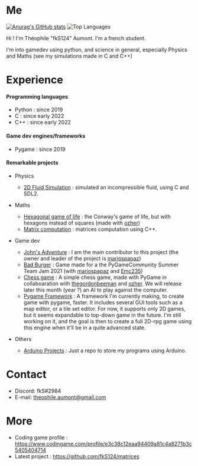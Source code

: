 # Me

[![Anurag's GitHub stats](https://github-readme-stats.vercel.app/api?username=fkS124&theme=tokyonight)](https://github.com/anuraghazra/github-readme-stats)
![Top Languages](https://github-readme-stats.vercel.app/api/top-langs/?username=fkS124&show_icons=true&hide=css&theme=tokyonight)

Hi ! I'm Théophile "fkS124" Aumont. I'm a french student.

I'm into gamedev using python, and science in general, especially Physics and Maths (see my simulations made in C and C++)

# Experience

#### Programming languages
- Python : since 2019
- C : since early 2022
- C++ : since early 2022

#### Game dev engines/frameworks
- Pygame : since 2019

#### Remarkable projects

* Physics
  - [2D Fluid Simulation](https://github.com/fkS124/2D-fluid-simulation) : simulated an incompressible fluid, using C and SDL2.

* Maths
  - [Hexagonal game of life](https://github.com/fkS124/game-of-life-remastered) : the Conway's game of life, but with hexagons instead of squares (made with [ozher](https://github.com/OZHER))
  - [Matrix computation](https://github.com/fkS124/matrices) : matrices computation using C++.

* Game dev
  - [John's Adventure](https://github.com/mariospapaz/JohnsAdventure) : I am the main contributor to this project (the owner and leader of the project is [mariospapaz](https://github.com/mariospapaz))
  - [Bad Burger](https://github.com/fkS124/Bad-Burger) : Game made for a the PyGameCommunity Summer Team Jam 2021 (with [mariospapaz](https://github.com/mariospapaz) and [Emc235](https://github.com/Emc2356))
  - [Chess game](https://github.com/thegordonbeeman/py-chess) : A simple chess game, made with PyGame in collaboaration with [thegordonbeeman](https://github.com/thegordonbeeman) and [ozher](https://github.com/OZHER). We will release later this month (year ?) an AI to play against the computer.
  - [Pygame Framework](https://github.com/fkS124/Pygame-Engine) : A framework I'm currently making, to create game with pygame, faster. It includes several GUI tools such as a map editor, or a tile set editor. For now, it supports only 2D games, but it seems expandable to top-down game in the future. I'm still working on it, and the goal is then to create a full 2D-rpg game using this engine when it'll be in a quite advanced state.

* Others
  - [Arduino Projects](https://github.com/fkS124/Arduino-Projects) : Just a repo to store my programs using Arduino.

# Contact
- Discord: fkS#2984
- E-mail: theophile.aumont@gmail.com

# More
- Coding game profile : https://www.codingame.com/profile/e3c38c12eaa94409a81c4a8271b3c5405404714
- Latest project : https://github.com/fkS124/matrices
